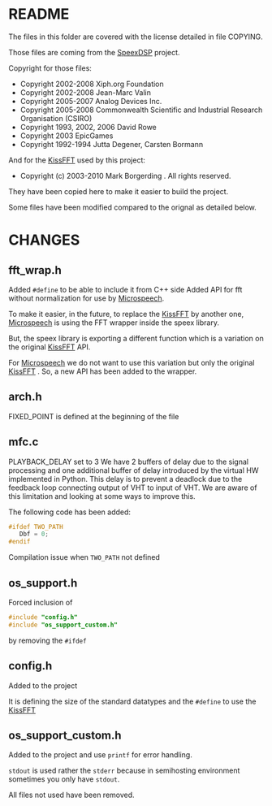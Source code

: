 # README

The files in this folder are covered with the license detailed in file COPYING.

Those files are coming from the [SpeexDSP](https://gitlab.xiph.org/xiph/speexdsp) project.

Copyright for those files:

- Copyright 2002-2008 	Xiph.org Foundation
- Copyright 2002-2008 	Jean-Marc Valin
- Copyright 2005-2007	Analog Devices Inc.
- Copyright 2005-2008	Commonwealth Scientific and Industrial Research Organisation (CSIRO)
- Copyright 1993, 2002, 2006 David Rowe
- Copyright 2003 		EpicGames
- Copyright 1992-1994	Jutta Degener, Carsten Bormann

And for the [KissFFT](https://github.com/mborgerding/kissfft) used by this project:

- Copyright (c) 2003-2010 Mark Borgerding . All rights reserved.

They have been copied here to make it easier to build the project.

Some files have been modified compared to the orignal as detailed below.

# CHANGES

## fft_wrap.h

Added `#define` to be able to include it from C++ side
Added API for fft without normalization for use by [Microspeech](https://github.com/tensorflow/tflite-micro/tree/main/tensorflow/lite/micro/examples/micro_speech).

To make it easier, in the future, to replace the [KissFFT](https://github.com/mborgerding/kissfft) by another one, [Microspeech](https://github.com/tensorflow/tflite-micro/tree/main/tensorflow/lite/micro/examples/micro_speech) is using the FFT wrapper inside the speex library.

But, the speex library is exporting a different function which is a variation on the original [KissFFT](https://github.com/mborgerding/kissfft) API.

For [Microspeech](https://github.com/tensorflow/tflite-micro/tree/main/tensorflow/lite/micro/examples/micro_speech) we do not want to use this variation but only the original [KissFFT](https://github.com/mborgerding/kissfft) . So, a new API has been added to the wrapper.


## arch.h
FIXED_POINT is defined at the beginning of the file 

## mfc.c 
PLAYBACK_DELAY set to 3
We have 2 buffers of delay due to the signal processing and one additional buffer of delay
introduced by the virtual HW implemented in Python.
This delay is to prevent a deadlock due to the feedback loop connecting output of VHT to input of VHT.
We are aware of this limitation and looking at some ways to improve this.

The following code has been added:

```c
#ifdef TWO_PATH
   Dbf = 0;
#endif 
```

Compilation issue when `TWO_PATH` not defined

## os_support.h 

Forced inclusion of

```c
#include "config.h"
#include "os_support_custom.h"
```

by removing the `#ifdef` 

## config.h
Added to the project 

It is defining the size of the standard datatypes and the `#define` to use the  [KissFFT](https://github.com/mborgerding/kissfft)

## os_support_custom.h 
Added to the project and use `printf` for error handling.

`stdout` is used rather the `stderr` because in semihosting environment sometimes you only have
`stdout`.

All files not used have been removed.
